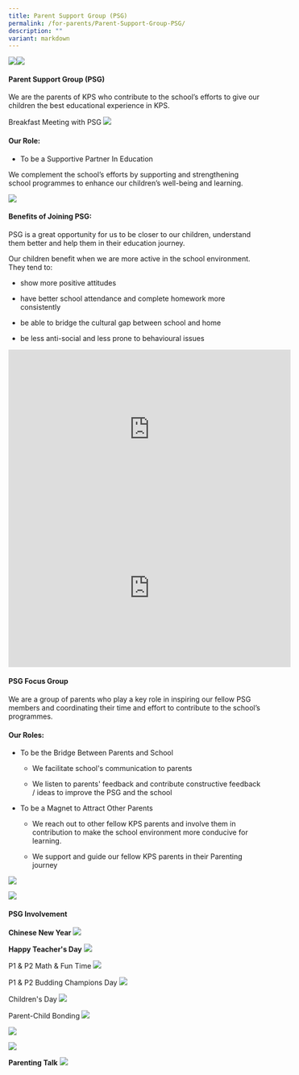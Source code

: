 ```yaml
---
title: Parent Support Group (PSG)
permalink: /for-parents/Parent-Support-Group-PSG/
description: ""
variant: markdown
---
```

![](/images/For%20Parents/Parent%20Support%20Group%20(PSG)/PSG_Budding_Champion.png)![](/images/For%20Parents/Parent%20Support%20Group%20(PSG)/PSG_BANNER_2024.png)
#### **Parent Support Group (PSG)**

We are the parents of KPS who contribute to the school’s efforts to give our children the best educational experience in KPS.  

Breakfast Meeting with PSG
![](/images/For%20Parents/Parent%20Support%20Group%20(PSG)/PSG_breakfast_with_Principal.png)

#### **Our Role:**

*   To be a Supportive Partner In Education&nbsp;

We complement the school’s efforts by supporting and strengthening school programmes to enhance our children’s well-being and learning.

![](/images/For%20Parents/Parent%20Support%20Group%20(PSG)/PSG_Our_role.png)


#### **Benefits of Joining PSG:**

PSG is a great opportunity for us to be closer to our children, understand them better and help them in their education journey.&nbsp;

  

Our children benefit when we are more active in the school environment.&nbsp; They tend to:

*   show more positive attitudes  
    
*   have&nbsp;better school attendance and complete homework more consistently
*   be able to bridge the cultural gap between school and home
*   be less anti-social and less prone to behavioural issues

<iframe width="560" height="315" src="https://www.youtube.com/embed/QrtzGEsDZD4" title="YouTube video player" frameborder="0" allow="accelerometer; autoplay; clipboard-write; encrypted-media; gyroscope; picture-in-picture; web-share" allowfullscreen=""></iframe>
<br>

<iframe width="560" height="315" src="https://www.youtube.com/embed/rJYZaNezc-0" title="YouTube video player" frameborder="0" allow="accelerometer; autoplay; clipboard-write; encrypted-media; gyroscope; picture-in-picture; web-share" allowfullscreen=""></iframe>

#### **PSG Focus Group**

We are a group of parents who play a key role in inspiring our fellow PSG members and coordinating their time and effort to contribute to the school’s programmes.  

  

#### **Our Roles:**

* To be the Bridge Between Parents and School  

	 - We facilitate school's communication to parents

	- We listen to parents' feedback and contribute constructive feedback / ideas to improve the PSG and the school

  

* To be a Magnet to Attract Other Parents

	- We reach out to other fellow KPS parents and involve them in contribution to make the school environment more conducive for learning.

	- We support and guide our fellow KPS parents in their Parenting journey

![](/images/For%20Parents/Parent%20Support%20Group%20(PSG)/PSG_Joreen_Ong.png)

![](/images/For%20Parents/Parent%20Support%20Group%20(PSG)/PSG_Minh.png)


#### **PSG Involvement**


**Chinese New Year**
![](/images/For%20Parents/Parent%20Support%20Group%20(PSG)/PSG_Chinese_New_Year_2024.png)

**Happy Teacher's Day**
![](/images/For%20Parents/Parent%20Support%20Group%20(PSG)/PSG_Teacher_s_Day_2024.png)

P1 &amp; P2 Math &amp; Fun Time
![](/images/For%20Parents/Parent%20Support%20Group%20(PSG)/P1___P2_Math_Trail_and_Fun_Time_2024.png)

P1 &amp; P2 Budding Champions Day
![](/images/For%20Parents/Parent%20Support%20Group%20(PSG)/PSG_Budding_Champion.png)

Children's Day
![](/images/For%20Parents/Parent%20Support%20Group%20(PSG)/PSG_Children_s_Day.png)

Parent-Child Bonding
![](/images/For%20Parents/Parent%20Support%20Group%20(PSG)/PSG_Parent_Bonding_2024.png)





![](/images/For%20Parents/Parent%20Support%20Group%20(PSG)/P10.jpg)

![](/images/For%20Parents/Parent%20Support%20Group%20(PSG)/P11.jpg)

**Parenting Talk**
![](/images/For%20Parents/Parent%20Support%20Group%20(PSG)/P12.jpg)